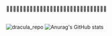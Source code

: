 🍄🌱💐🍄🌱💐🍄🌱💐🍄🌱💐🍄🌱💐🍄🌱💐🍄🌱💐🍄🌱💐🍄🌱💐🍄🌱💐                                                                                                                                                        
<br>                                                                                                                     
![dracula_repo](https://github-readme-stats.vercel.app/api/pin/?username=anuraghazra&repo=github-readme-stats&cache_seconds=86400&theme=dracula)
![Anurag's GitHub stats](https://github-readme-stats.vercel.app/api?username=anuraghazra&theme=dark&show_icons=true)

<!--
**yasmincgomes/YasminCGomes** is a ✨ _special_ ✨ repository because its `README.md` (this file) appears on your GitHub profile.

Here are some ideas to get you started:

- 🔭 I’m currently working on ...
- 🌱 I’m currently learning ...
- 👯 I’m looking to collaborate on ...
- 🤔 I’m looking for help with ...
- 💬 Ask me about ...
- 📫 How to reach me: ...
- 😄 Pronouns: ...
- ⚡ Fun fact: ...
-->
